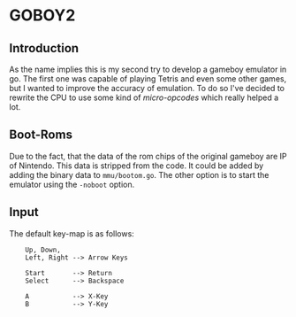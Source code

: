 # GOBOY2

## Introduction

As the name implies this is my second try to develop a gameboy emulator in go. 
The first one was capable of playing Tetris and even some other games, but I wanted to improve
the accuracy of emulation. To do so I've decided to rewrite the CPU to use some kind of *micro-opcodes*
which really helped a lot.

## Boot-Roms

Due to the fact, that the data of the rom chips of the original gameboy are IP of Nintendo. This data
is stripped from the code. It could be added by adding the binary data to `mmu/bootom.go`. 
The other option is to start the emulator using the `-noboot` option.

## Input

The default key-map is as follows:

```
	Up, Down, 
	Left, Right --> Arrow Keys

	Start       --> Return 
	Select      --> Backspace
	
	A           --> X-Key
	B           --> Y-Key
```